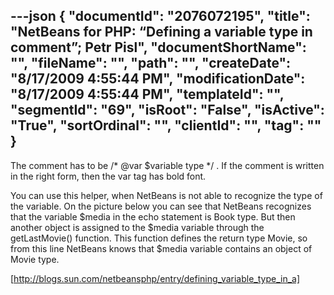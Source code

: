 ---json
{
  "documentId": "2076072195",
  "title": "NetBeans for PHP: “Defining a variable type in comment”; Petr Pisl",
  "documentShortName": "",
  "fileName": "",
  "path": "",
  "createDate": "8/17/2009 4:55:44 PM",
  "modificationDate": "8/17/2009 4:55:44 PM",
  "templateId": "",
  "segmentId": "69",
  "isRoot": "False",
  "isActive": "True",
  "sortOrdinal": "",
  "clientId": "",
  "tag": ""
}
---

The comment has to be /* @var $variable type */ . If the comment is written in the right form, then the var tag has bold font.

You can use this helper, when NetBeans is not able to recognize the type of the variable. On the picture below you can see that NetBeans recognizes that the variable $media in the echo statement is Book type. But then another object is assigned to the $media variable through the getLastMovie() function. This function defines the return type Movie, so from this line NetBeans knows that $media variable contains an object of Movie type.

[http://blogs.sun.com/netbeansphp/entry/defining_variable_type_in_a]
